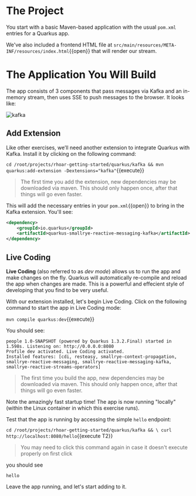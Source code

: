 # The Project

You start with a basic Maven-based application with the usual `pom.xml` entries for a Quarkus app.

We've also included a frontend HTML file at `src/main/resources/META-INF/resources/index.html`{{open}} that will render our stream.

# The Application You Will Build

The app consists of 3 components that pass messages via Kafka and an in-memory stream, then uses SSE to push messages to
the browser. It looks like:

![kafka](/openshift/assets/middleware/quarkus/kafkaarch.png)

## Add Extension

Like other exercises, we’ll need another extension to integrate Quarkus with Kafka. Install it by clicking on the following command:

`cd /root/projects/rhoar-getting-started/quarkus/kafka &&
  mvn quarkus:add-extension -Dextensions="kafka"`{{execute}}

> The first time you add the extension, new dependencies may be downloaded via maven. This should only happen once, after that things will go even faster.

This will add the necessary entries in your `pom.xml`{{open}} to bring in the Kafka extension. You'll see:

```xml
<dependency>
    <groupId>io.quarkus</groupId>
    <artifactId>quarkus-smallrye-reactive-messaging-kafka</artifactId>
</dependency>
```
## Live Coding

**Live Coding** (also referred to as _dev mode_) allows us to run the app and make changes on the fly. Quarkus will automatically re-compile and reload the app when changes are made. This is a powerful and effecient style of developing that you find to be very useful.

With our extension installed, let's begin Live Coding. Click on the following command to start the app in Live Coding mode:

```mvn compile quarkus:dev```{{execute}}

You should see:

```console
people 1.0-SNAPSHOT (powered by Quarkus 1.3.2.Final) started in 1.598s. Listening on: http://0.0.0.0:8080
Profile dev activated. Live Coding activated.
Installed features: [cdi, resteasy, smallrye-context-propagation, smallrye-reactive-messaging, smallrye-reactive-messaging-kafka, smallrye-reactive-streams-operators]
```

> The first time you build the app, new dependencies may be downloaded via maven. This should only happen once, after that things will go even faster.

Note the amazingly fast startup time! The app is now running "locally" (within the Linux container in which this exercise runs).

Test that the app is running by accessing the simple `hello` endpoint:

`cd /root/projects/rhoar-getting-started/quarkus/kafka && \
  curl http://localhost:8080/hello`{{execute T2}}

> You may need to click this command again in case it doesn't execute properly on first click

you should see

```console
hello
```
Leave the app running, and let's start adding to it.
